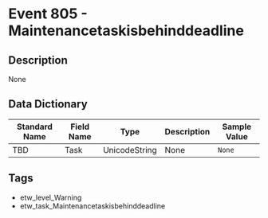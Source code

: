 # Event 805 - Maintenancetaskisbehinddeadline

## Description
None

## Data Dictionary
|Standard Name|Field Name|Type|Description|Sample Value|
|---|---|---|---|---|
|TBD|Task|UnicodeString|None|`None`|

## Tags
* etw_level_Warning
* etw_task_Maintenancetaskisbehinddeadline